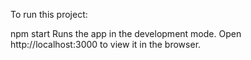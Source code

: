 To run this project:

npm start
Runs the app in the development mode.
Open http://localhost:3000 to view it in the browser.

